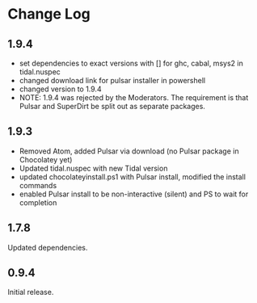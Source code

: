 # Change Log

## 1.9.4
- set dependencies to exact versions with [] for ghc, cabal, msys2 in tidal.nuspec
- changed download link for pulsar installer in powershell
- changed version to 1.9.4 
- NOTE: 1.9.4 was rejected by the Moderators. The requirement is that Pulsar and SuperDirt be split out as separate packages. 

## 1.9.3
- Removed Atom, added Pulsar via download (no Pulsar package in Chocolatey yet)
- Updated tidal.nuspec with new Tidal version 
- updated chocolateyinstall.ps1 with Pulsar install, modified the install commands
- enabled Pulsar install to be non-interactive (silent) and PS to wait for completion

## 1.7.8
Updated dependencies.

## 0.9.4
Initial release.
